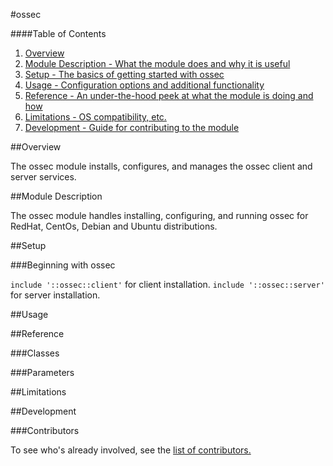 #ossec

####Table of Contents

1. [Overview](#overview)
2. [Module Description - What the module does and why it is useful](#module-description)
3. [Setup - The basics of getting started with ossec](#setup)
4. [Usage - Configuration options and additional functionality](#usage)
5. [Reference - An under-the-hood peek at what the module is doing and how](#reference)
5. [Limitations - OS compatibility, etc.](#limitations)
6. [Development - Guide for contributing to the module](#development)

##Overview

The ossec module installs, configures, and manages the ossec client and server services.

##Module Description

The ossec module handles installing, configuring, and running ossec for RedHat, CentOs, Debian and Ubuntu distributions.

##Setup

###Beginning with ossec

`include '::ossec::client'` for client installation.
`include '::ossec::server'` for server installation.

##Usage

##Reference

###Classes

###Parameters

##Limitations

##Development

###Contributors

To see who's already involved, see the [list of contributors.](https://github.com/lutak-srce/ossec/graphs/contributors)
